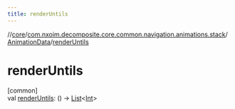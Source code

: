 ```yaml
---
title: renderUntils
---
```

//[core](../../../index.html)/[com.nxoim.decomposite.core.common.navigation.animations.stack](../index.html)/[AnimationData](index.html)/[renderUntils](render-untils.html)



# renderUntils



[common]\
val [renderUntils](render-untils.html): () -&gt; [List](https://kotlinlang.org/api/latest/jvm/stdlib/kotlin.collections/-list/index.html)&lt;[Int](https://kotlinlang.org/api/latest/jvm/stdlib/kotlin/-int/index.html)&gt;




